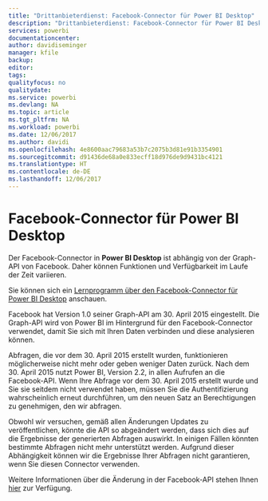 ```yaml
---
title: "Drittanbieterdienst: Facebook-Connector für Power BI Desktop"
description: "Drittanbieterdienst: Facebook-Connector für Power BI Desktop"
services: powerbi
documentationcenter: 
author: davidiseminger
manager: kfile
backup: 
editor: 
tags: 
qualityfocus: no
qualitydate: 
ms.service: powerbi
ms.devlang: NA
ms.topic: article
ms.tgt_pltfrm: NA
ms.workload: powerbi
ms.date: 12/06/2017
ms.author: davidi
ms.openlocfilehash: 4e8600aac79683a53b7c2075b3d81e91b3354901
ms.sourcegitcommit: d91436de68a0e833ecff18d976de9d9431bc4121
ms.translationtype: HT
ms.contentlocale: de-DE
ms.lasthandoff: 12/06/2017
---
```

# <a name="facebook-connector-for-power-bi-desktop"></a>Facebook-Connector für Power BI Desktop
Der Facebook-Connector in **Power BI Desktop** ist abhängig von der Graph-API von Facebook. Daher können Funktionen und Verfügbarkeit im Laufe der Zeit variieren.

Sie können sich ein [Lernprogramm über den Facebook-Connector für Power BI Desktop](desktop-tutorial-facebook-analytics.md) anschauen.

Facebook hat Version 1.0 seiner Graph-API am 30. April<sup></sup> 2015 eingestellt. Die Graph-API wird von Power BI im Hintergrund für den Facebook-Connector verwendet, damit Sie sich mit Ihren Daten verbinden und diese analysieren können.

Abfragen, die vor dem 30. April<sup></sup> 2015 erstellt wurden, funktionieren möglicherweise nicht mehr oder geben weniger Daten zurück. Nach dem 30. April<sup></sup> 2015 nutzt Power BI, Version 2.2, in allen Aufrufen an die Facebook-API. Wenn Ihre Abfrage vor dem 30. April 2015 erstellt wurde und Sie sie seitdem nicht verwendet haben, müssen Sie die Authentifizierung wahrscheinlich erneut durchführen, um den neuen Satz an Berechtigungen zu genehmigen, den wir abfragen.

Obwohl wir versuchen, gemäß allen Änderungen Updates zu veröffentlichen, könnte die API so abgeändert werden, dass sich dies auf die Ergebnisse der generierten Abfragen auswirkt. In einigen Fällen könnten bestimmte Abfragen nicht mehr unterstützt werden. Aufgrund dieser Abhängigkeit können wir die Ergebnisse Ihrer Abfragen nicht garantieren, wenn Sie diesen Connector verwenden.

Weitere Informationen über die Änderung in der Facebook-API stehen Ihnen [hier](https://developers.facebook.com/docs/apps/changelog#v2_0) zur Verfügung.

